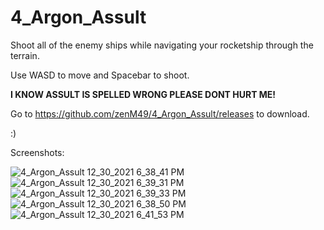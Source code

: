 # 4_Argon_Assult

Shoot all of the enemy ships while navigating your rocketship through the terrain.

Use WASD to move and Spacebar to shoot.

**I KNOW ASSULT IS SPELLED WRONG PLEASE DONT HURT ME!**


Go to https://github.com/zenM49/4_Argon_Assult/releases to download.

:)

Screenshots:

![4_Argon_Assult 12_30_2021 6_38_41 PM](https://user-images.githubusercontent.com/58347499/147794835-d6f8f4e5-a0c2-4ae0-8ab1-b162049cec7e.png)
![4_Argon_Assult 12_30_2021 6_39_31 PM](https://user-images.githubusercontent.com/58347499/147794817-269cc678-6fea-456a-968d-e7a37be85bdf.png)
![4_Argon_Assult 12_30_2021 6_39_33 PM](https://user-images.githubusercontent.com/58347499/147794818-391b7388-e9ff-4709-ba2d-c55425dcbeb2.png)
![4_Argon_Assult 12_30_2021 6_38_50 PM](https://user-images.githubusercontent.com/58347499/147794816-223cef76-98f0-4f1f-977e-79ff58ca0f94.png)
![4_Argon_Assult 12_30_2021 6_41_53 PM](https://user-images.githubusercontent.com/58347499/147794815-1087d417-4d73-4455-b501-87e53741096e.png)
